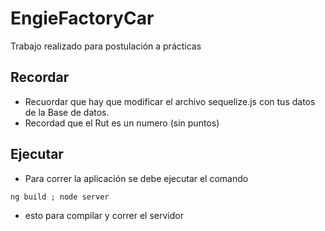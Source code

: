 # EngieFactoryCar
Trabajo realizado para postulación a prácticas
## Recordar
* Recuordar que hay que modificar el archivo sequelize.js con tus datos de la Base de datos.
* Recordad que el Rut es un numero (sin puntos)
## Ejecutar
 * Para correr la aplicación se debe ejecutar el comando 
 
 ~~~
 ng build ; node server
 ~~~

* esto para compilar y correr el servidor

